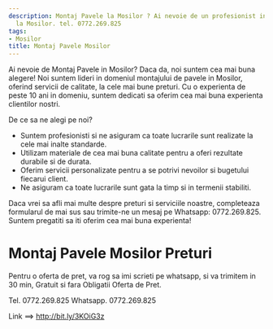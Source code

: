 ```yaml
---
description: Montaj Pavele la Mosilor ? Ai nevoie de un profesionist in Montaj Pavele
  la Mosilor. tel. 0772.269.825
tags:
- Mosilor
title: Montaj Pavele Mosilor
---
```



Ai nevoie de Montaj Pavele in Mosilor? Daca da, noi suntem cea mai buna alegere! Noi suntem lideri in domeniul montajului de pavele in Mosilor, oferind servicii de calitate, la cele mai bune preturi. Cu o experienta de peste 10 ani in domeniu, suntem dedicati sa oferim cea mai buna experienta clientilor nostri. 

De ce sa ne alegi pe noi? 

- Suntem profesionisti si ne asiguram ca toate lucrarile sunt realizate la cele mai inalte standarde. 
- Utilizam materiale de cea mai buna calitate pentru a oferi rezultate durabile si de durata. 
- Oferim servicii personalizate pentru a se potrivi nevoilor si bugetului fiecarui client. 
- Ne asiguram ca toate lucrarile sunt gata la timp si in termenii stabiliti. 

Daca vrei sa afli mai multe despre preturi si serviciile noastre, completeaza formularul de mai sus sau trimite-ne un mesaj pe Whatsapp: 0772.269.825. Suntem pregatiti sa iti oferim cea mai buna experienta!

# Montaj Pavele Mosilor Preturi
Pentru o oferta de pret, va rog sa imi scrieti pe whatsapp, si va trimitem in 30 min, Gratuit si fara Obligatii Oferta de Pret.

Tel. 0772.269.825
Whatsapp. 0772.269.825

Link ==> http://bit.ly/3KOiG3z